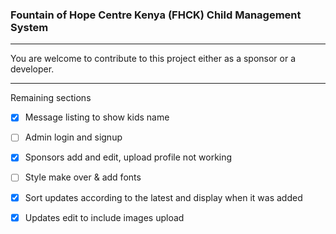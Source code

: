 ### Fountain of Hope Centre Kenya (FHCK) Child Management System
***

You are welcome to contribute to this project either as a sponsor or a developer.

***
Remaining sections

- [x] Message listing to show kids name
- [ ] Admin login and signup
- [x] Sponsors add and edit, upload profile not working
- [ ] Style make over & add fonts
- [x] Sort updates according to the latest and display when it was added
- [x] Updates edit to include images upload
 